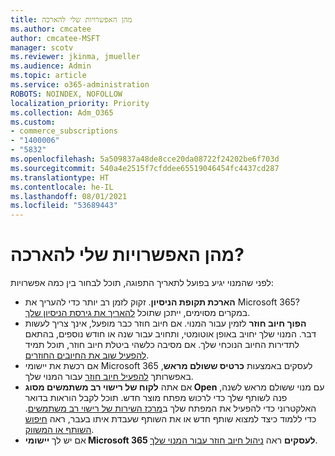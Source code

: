 ```yaml
---
title: מהן האפשרויות שלי להארכה
ms.author: cmcatee
author: cmcatee-MSFT
manager: scotv
ms.reviewer: jkinma, jmueller
ms.audience: Admin
ms.topic: article
ms.service: o365-administration
ROBOTS: NOINDEX, NOFOLLOW
localization_priority: Priority
ms.collection: Adm_O365
ms.custom:
- commerce_subscriptions
- "1400006"
- "5832"
ms.openlocfilehash: 5a509837a48de8cce20da08722f24202be6f703d
ms.sourcegitcommit: 540a4e2515f7cfddee65519046454fc4437cd287
ms.translationtype: HT
ms.contentlocale: he-IL
ms.lasthandoff: 08/01/2021
ms.locfileid: "53689443"
---
```

# <a name="what-are-my-options-to-extend"></a>מהן האפשרויות שלי להארכה?

לפני שהמנוי יגיע בפועל לתאריך התפוגה, תוכל לבחור בין כמה אפשרויות:

- **הארכת תקופת הניסיון**.  זקוק לזמן רב יותר כדי להעריך את Microsoft 365? במקרים מסוימים, ייתכן שתוכל  [להאריך את גירסת הניסיון שלך](https://docs.microsoft.com/microsoft-365/commerce/extend-your-trial).  
- **הפוך חיוב חוזר** לזמין עבור המנוי. אם חיוב חוזר כבר מופעל, אינך צריך לעשות דבר. המנוי שלך יחויב באופן אוטומטי, ותחויב עבור שנה או חודש נוספים, בהתאם לתדירות החיוב הנוכחי שלך. אם מסיבה כלשהי ביטלת חיוב חוזר, תוכל תמיד  [להפעיל שוב את החיובים החוזרים](https://docs.microsoft.com/microsoft-365/commerce/subscriptions/renew-your-subscription).
- אם רכשת את יישומי Microsoft 365 לעסקים באמצעות **כרטיס ששולם מראש**, באפשרותך [להפעיל חיוב חוזר](https://docs.microsoft.com/microsoft-365/commerce/subscriptions/renew-your-subscription) עבור המנוי שלך.
- אם אתה  **לקוח של רישוי רב משתמשים מסוג Open**  עם מנוי ששולם מראש לשנה, פנה לשותף שלך כדי לרכוש מפתח מוצר חדש. תוכל לקבל הוראות בדואר האלקטרוני כדי להפעיל את המפתח שלך ב[מרכז השירות של רישוי רב משתמשים](https://go.microsoft.com/fwlink/p/?LinkID=282016). כדי ללמוד כיצד למצוא שותף חדש או את השותף שעבדת איתו בעבר, ראה  [חיפוש השותף או המשווק](https://docs.microsoft.com/microsoft-365/admin/manage/find-your-partner-or-reseller).
- אם יש לך  **יישומי Microsoft 365 לעסקים** ראה  [ניהול חיוב חוזר עבור המנוי שלך](https://docs.microsoft.com/microsoft-365/commerce/subscriptions/renew-your-subscription).
